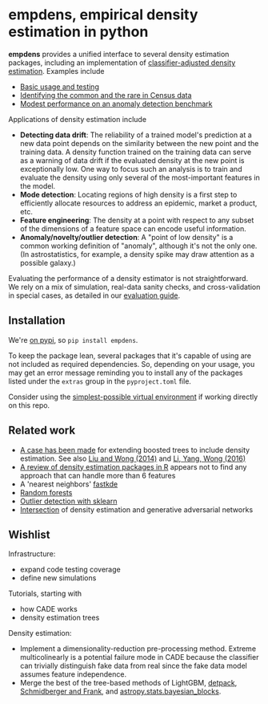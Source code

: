# empdens, empirical density estimation in python

**empdens** provides a unified interface to several density estimation packages,
including an implementation of
[classifier-adjusted density
estimation](https://pdfs.semanticscholar.org/e4e6/033069a8569ba16f64da3061538bcb90bec6.pdf).
Examples include
- [Basic usage and testing](https://nbviewer.jupyter.org/github/zkurtz/empdens/blob/main/notebooks/demo.ipynb)
- [Identifying the common and the rare in Census data](https://nbviewer.jupyter.org/github/zkurtz/empdens/blob/main/notebooks/census_demographics.ipynb)
- [Modest performance on an anomaly detection benchmark](https://nbviewer.jupyter.org/github/zkurtz/empdens/blob/main/notebooks/vowels.ipynb)

Applications of density estimation include
- **Detecting data drift**: The reliability of a trained model's prediction at a new data point
depends on the similarity between the new point and the training data. A
density function trained on the training data can serve as a warning of data drift
if the evaluated density at the new point is exceptionally low. One way to focus such an
analysis is to train and evaluate the density using only several of the most-important
features in the model.
- **Mode detection**: Locating regions of high density is a first step to efficiently
allocate resources to address an epidemic, market a product, etc.
- **Feature engineering**: The density at a point with respect to any
subset of the dimensions of a feature space can encode useful information.
- **Anomaly/novelty/outlier detection**: A "point of low density"
is a common working definition of "anomaly", although it's not the only one.
(In astrostatistics, for example,
 a density spike may draw attention as a possible galaxy.)

Evaluating the performance of a density estimator is not straightforward. We rely on a
mix of simulation, real-data sanity checks, and cross-validation in special cases,
as detailed in our
[evaluation guide](https://nbviewer.jupyter.org/github/zkurtz/empdens/blob/main/notebooks/performance_metrics.ipynb).


## Installation

We're [on pypi](https://pypi.org/project/empdens/), so `pip install empdens`.

To keep the package lean, several packages that it's capable of using are not included as required dependencies. So, depending on your usage, you may get an error message reminding you to install any of the packages listed under the `extras` group in the `pyproject.toml` file.

Consider using the [simplest-possible virtual environment](https://gist.github.com/zkurtz/4c61572b03e667a7596a607706463543) if working directly on this repo.


## Related work

- [A case has been made](https://github.com/Microsoft/LightGBM/issues/2056) for
extending boosted trees to include density estimation. See also
[Liu and Wong (2014)](https://arxiv.org/pdf/1401.2597.pdf) and
[Li, Yang, Wong (2016)](http://papers.nips.cc/paper/6217-density-estimation-via-discrepancy-based-adaptive-sequential-partition.pdf)
- [A review of density estimation packages in R](https://vita.had.co.nz/papers/density-estimation.pdf)
appears not to find any approach that can handle more than 6 features
- A 'nearest neighbors' [fastkde](https://github.com/mjenrungrot/fastKDE)
- [Random forests](https://github.com/ksanjeevan/randomforest-density-python)
- [Outlier detection with sklearn](https://scikit-learn.org/stable/auto_examples/plot_anomaly_comparison.html#sphx-glr-auto-examples-plot-anomaly-comparison-py)
- [Intersection](https://medium.com/datadriveninvestor/generating-fake-data-density-estimation-and-generative-adversarial-networks-3606a37fa95)
of density estimation and generative adversarial networks

## Wishlist

Infrastructure:
- expand code testing coverage
- define new simulations

Tutorials, starting with
- how CADE works
- density estimation trees

Density estimation:
- Implement a dimensionality-reduction pre-processing method. Extreme multicolinearly
is a potential failure mode in CADE because the classifier can trivially distinguish
fake data from real since the fake data model assumes feature independence.
- Merge the best of the tree-based methods of LightGBM,
[detpack](https://cran.r-project.org/web/packages/detpack/index.html),
[Schmidberger and Frank](https://link.springer.com/content/pdf/10.1007/11564126_26.pdf),
and
[astropy.stats.bayesian_blocks](http://docs.astropy.org/en/stable/api/astropy.stats.bayesian_blocks.html).
